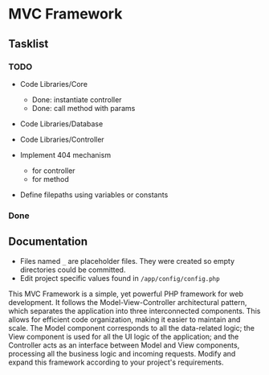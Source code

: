 # MVC Framework

## Tasklist

### TODO

- Code Libraries/Core
    - Done: instantiate controller
    - Done: call method with params
- Code Libraries/Database
- Code Libraries/Controller

- Implement 404 mechanism
    - for controller
    - for method
- Define filepaths using variables or constants

### Done

## Documentation

- Files named `_` are placeholder files. They were created so empty directories could be committed.
- Edit project specific values found in `/app/config/config.php`

This MVC Framework is a simple, yet powerful PHP framework for web development. It follows the Model-View-Controller architectural pattern, which separates the application into three interconnected components. This allows for efficient code organization, making it easier to maintain and scale. The Model component corresponds to all the data-related logic; the View component is used for all the UI logic of the application; and the Controller acts as an interface between Model and View components, processing all the business logic and incoming requests. Modify and expand this framework according to your project's requirements.